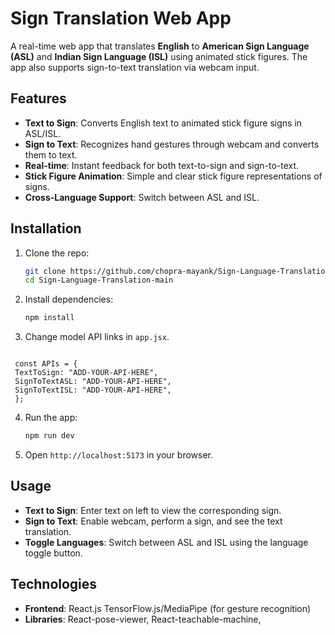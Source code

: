 # Sign Translation Web App

A real-time web app that translates **English** to **American Sign Language (ASL)** and **Indian Sign Language (ISL)** using animated stick figures. The app also supports sign-to-text translation via webcam input.

## Features

- **Text to Sign**: Converts English text to animated stick figure signs in ASL/ISL.
- **Sign to Text**: Recognizes hand gestures through webcam and converts them to text.
- **Real-time**: Instant feedback for both text-to-sign and sign-to-text.
- **Stick Figure Animation**: Simple and clear stick figure representations of signs.
- **Cross-Language Support**: Switch between ASL and ISL.

## Installation

1.  Clone the repo:

    ```bash
    git clone https://github.com/chopra-mayank/Sign-Language-Translation.git
    cd Sign-Language-Translation-main
    ```

2.  Install dependencies:

    ```bash
    npm install
    ```

3.  Change model API links in `app.jsx`.

   ```

    const APIs = {
    TextToSign: "ADD-YOUR-API-HERE",
    SignToTextASL: "ADD-YOUR-API-HERE",
    SignToTextISL: "ADD-YOUR-API-HERE",
    };
   ```

4.  Run the app:

    ```bash
    npm run dev
    ```

5.  Open `http://localhost:5173` in your browser.

## Usage

- **Text to Sign**: Enter text on left to view the corresponding sign.
- **Sign to Text**: Enable webcam, perform a sign, and see the text translation.
- **Toggle Languages**: Switch between ASL and ISL using the language toggle button.

## Technologies

- **Frontend**: React.js TensorFlow.js/MediaPipe (for gesture recognition)
- **Libraries**: React-pose-viewer, React-teachable-machine,
